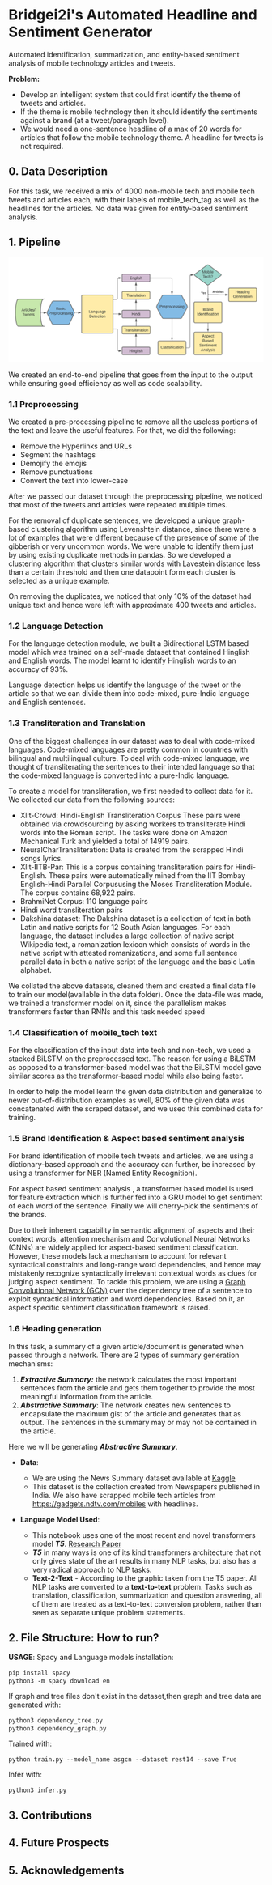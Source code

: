 # Bridgei2i's Automated Headline and Sentiment Generator

Automated identification, summarization, and entity-based sentiment analysis of mobile technology articles and tweets.

**Problem:**
*  Develop an intelligent system that could first identify the theme of tweets and articles.
* If the theme is mobile technology then it should identify the sentiments against a brand (at a tweet/paragraph level).
* We would need a one-sentence headline of a max of 20 words for articles that follow the mobile technology theme. A headline for tweets is not required.

## 0. Data Description

For this task, we received a mix of 4000 non-mobile tech and mobile tech tweets and articles each, with their labels of mobile_tech_tag as well as the headlines for the articles. No data was given for entity-based sentiment analysis. 

## 1. Pipeline

![Pipeline](https://github.com/mukul54/inter-iit-bridgei2i/blob/main/_assets/pipeline.png)

We created an end-to-end pipeline that goes from the input to the output while ensuring good efficiency as well as code scalability. 

### 1.1  Preprocessing

We created a pre-processing pipeline to remove all the useless portions of the text and leave the useful features. For that, we did the following:

*  Remove the Hyperlinks and URLs
*  Segment the hashtags
*  Demojify the emojis
*  Remove punctuations
*  Convert the text into lower-case

After we passed our dataset through the preprocessing pipeline, we noticed that most of the tweets and articles were repeated multiple times.

For the removal of duplicate sentences, we developed a unique graph-based clustering algorithm using Levenshtein distance, since there were a lot of examples that were different because of the presence of some of the gibberish or very uncommon words. We were unable to identify them just by using existing duplicate methods in pandas. So we developed a clustering algorithm that clusters similar words with Lavestein distance less than a certain threshold and then one datapoint form each cluster is
selected as a unique example.

On removing the duplicates, we noticed that only 10% of the dataset had unique text and hence were left with approximate 400 tweets and articles.

### 1.2 Language Detection

For the language detection module, we built a Bidirectional LSTM based model which was trained on a self-made dataset that contained Hinglish and English words. The model learnt to identify Hinglish words to an accuracy of 93%. 

Language detection helps us identify the language of the tweet or the article so that we can divide them into code-mixed, pure-Indic language and English sentences.  


### 1.3  Transliteration and Translation

One of the biggest challenges in our dataset was to deal with code-mixed languages. Code-mixed languages are pretty common in countries with bilingual and multilingual culture. To deal with code-mixed language, we thought of transliterating the sentences to their intended language so that the code-mixed language is converted into a pure-Indic language. 

To create a model for transliteration, we first needed to collect data for it. We collected our data from the following sources:

* Xlit-Crowd: Hindi-English Transliteration Corpus
These pairs were obtained via crowdsourcing by asking workers to
transliterate Hindi words into the Roman script. The tasks were done on
Amazon Mechanical Turk and yielded a total of 14919 pairs.
* NeuralCharTransliteration: Data is created from the scrapped Hindi songs lyrics.
* Xlit-IITB-Par: This is a corpus containing transliteration pairs for Hindi-English. These pairs were automatically mined from the IIT Bombay English-Hindi Parallel Corpususing the Moses Transliteration Module. The corpus contains 68,922 pairs.
* BrahmiNet Corpus: 110 language pairs
* Hindi word transliteration pairs
* Dakshina dataset: The Dakshina dataset is a collection of text in both Latin and native scripts for 12 South Asian languages. For each language, the dataset includes a large collection of native script Wikipedia text, a romanization lexicon which consists of words in the native script with attested romanizations, and some full sentence parallel data in both a native script of the language and the basic Latin alphabet.

We collated the above datasets, cleaned them and created a final data file to train our model(available in the data folder). Once the data-file was made, we trained a transformer model on it, since the parallelism makes transformers faster than RNNs and this task needed speed 

### 1.4  Classification of mobile_tech text

For the classification of the input data into tech and non-tech, we used a stacked BiLSTM on the preprocessed text. The reason for using a BiLSTM as opposed to a transformer-based model was that the BiLSTM model gave similar scores as the transformer-based model while also being faster.

In order to help the model learn the given data distribution and generalize to newer out-of-distribution examples as well, 80% of the given data was concatenated with the scraped dataset, and we used this combined data for training.

### 1.5  Brand Identification & Aspect based sentiment analysis
For brand identification of mobile tech tweets and articles, we are using a dictionary-based approach and the accuracy can
further, be increased by using a transformer for NER (Named Entity Recognition).

For aspect based sentiment analysis , a transformer based model is used for feature extraction which is further fed into a GRU model to get sentiment of each word of the sentence. Finally we will cherry-pick the sentiments of the brands.

Due to their inherent capability in semantic alignment of aspects and their context words, attention mechanism and Convolutional Neural Networks (CNNs) are widely applied for aspect-based sentiment classification. However, these models lack a mechanism to account for relevant syntactical constraints and long-range word dependencies, and hence may mistakenly recognize syntactically irrelevant contextual words as clues for judging aspect sentiment. To tackle this problem, we are using a [Graph Convolutional Network (GCN)](https://arxiv.org/abs/1909.03477) over the dependency tree of a sentence to exploit syntactical information and word
dependencies. Based on it, an aspect specific sentiment classification framework is raised.




### 1.6  Heading generation
In this task, a summary of a given article/document is generated when passed through a network. There are 2 types of summary generation mechanisms:

1. ***Extractive Summary:*** the network calculates the most important sentences from the article and gets them together to provide the most meaningful information from the article.
2. ***Abstractive Summary***: The network creates new sentences to encapsulate the maximum gist of the article and generates that as output. The sentences in the summary may or may not be contained in the article. 

Here we will be generating ***Abstractive Summary***. 

- **Data**:
	- We are using the News Summary dataset available at [Kaggle](https://www.kaggle.com/sunnysai12345/news-summary)
	- This dataset is the collection created from Newspapers published in India. We also have scrapped mobile tech articles from
https://gadgets.ndtv.com/mobiles with headlines.



- **Language Model Used**: 
    - This notebook uses one of the most recent and novel transformers model ***T5***. [Research Paper](https://arxiv.org/abs/1910.10683)    
    - ***T5*** in many ways is one of its kind transformers architecture that not only gives state of the art results in many NLP tasks, but also has a very radical approach to NLP tasks.
    - **Text-2-Text** - According to the graphic taken from the T5 paper. All NLP tasks are converted to a **text-to-text** problem. Tasks such as translation, classification, summarization and question answering, all of them are treated as a text-to-text conversion problem, rather than seen as separate unique problem statements.

## 2. File Structure: How to run?
**USAGE**:
Spacy and Language models installation:

    pip install spacy
    python3 -m spacy download en
If graph and tree files don't exist in the dataset,then graph and tree data are generated with:

    python3 dependency_tree.py
    python3 dependency_graph.py

Trained with:

    python train.py --model_name asgcn --dataset rest14 --save True
Infer with:

    python3 infer.py

## 3. Contributions
## 4. Future Prospects
## 5. Acknowledgements
